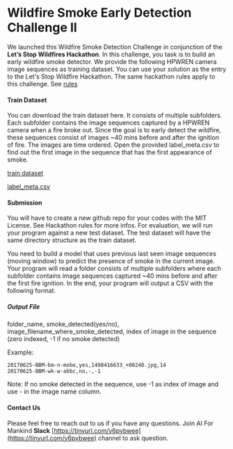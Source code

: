# Wildfire Smoke Early Detection Challenge II

We launched this Wildfire Smoke Detection Challenge in conjunction of the **Let’s Stop Wildfires Hackathon**. In this challenge, you task is to build an early wildfire smoke detector. We provide the following HPWREN camera image sequences as training dataset. You can use your solution as the entry to the Let's Stop Wildfire Hackathon. The same hackathon rules apply to this challenge. See [rules](README.md)

#### Train Dataset
You can download the train dataset here. It consists of multiple subfolders. Each subfolder contains the image sequences captured by a HPWREN camera when a fire broke out. Since the goal is to early detect the wildfire, these sequences consist of images ~40 mins before and after the ignition of fire. The images are time ordered.  Open the provided label_meta.csv to find out the first image in the sequence that has the first appearance of smoke.

[train dataset](https://tinyurl.com/yy3evlfx)

[label_meta.csv](https://tinyurl.com/y2g2o2jk)

#### Submission
You will have to create a new github repo for your codes with the MIT License. See Hackathon rules for more infos. For evaluation, we will run your program against a new test dataset. The test dataset will have the same directory structure as the train dataset.

You need to build a model that uses previous last seen image sequences (moving window) to predict the presence of smoke in the current image.  
Your program will read a folder consists of multiple subfolders where each subfolder contains image sequences captured ~40 mins before and after the first fire ignition. In the end, your program will output a CSV with the following format.

##### Output File
folder_name, smoke_detected(yes/no), image_filename_where_smoke_detected, index of image in the sequence (zero indexed, -1 if no smoke detected)

Example:
```
20170625-BBM-bm-n-mobo,yes,1498416633_+00240.jpg,14
20170625-BBM-wk-w-abbc,no,-,-1
```
Note: 
If no smoke detected in the sequence, use -1 as index of image and use - in the image name column.

#### Contact Us
Please feel free to reach out to us if you have any questions. Join AI For Mankind **Slack** [https://tinyurl.com/y6pvbwee](https://tinyurl.com/y6pvbwee) channel to ask question.
